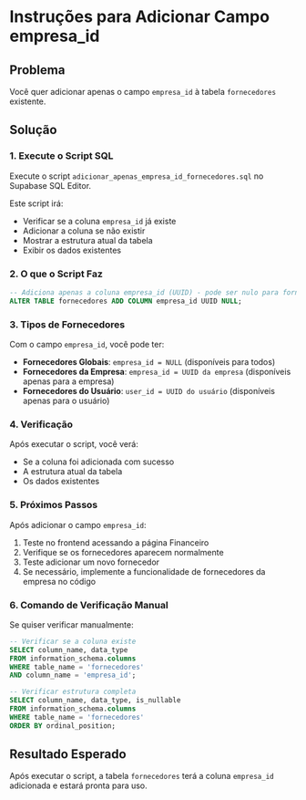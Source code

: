 # Instruções para Adicionar Campo empresa_id

## Problema
Você quer adicionar apenas o campo `empresa_id` à tabela `fornecedores` existente.

## Solução

### 1. Execute o Script SQL

Execute o script `adicionar_apenas_empresa_id_fornecedores.sql` no Supabase SQL Editor.

Este script irá:
- Verificar se a coluna `empresa_id` já existe
- Adicionar a coluna se não existir
- Mostrar a estrutura atual da tabela
- Exibir os dados existentes

### 2. O que o Script Faz

```sql
-- Adiciona apenas a coluna empresa_id (UUID) - pode ser nulo para fornecedores globais
ALTER TABLE fornecedores ADD COLUMN empresa_id UUID NULL;
```

### 3. Tipos de Fornecedores

Com o campo `empresa_id`, você pode ter:

- **Fornecedores Globais**: `empresa_id = NULL` (disponíveis para todos)
- **Fornecedores da Empresa**: `empresa_id = UUID da empresa` (disponíveis apenas para a empresa)
- **Fornecedores do Usuário**: `user_id = UUID do usuário` (disponíveis apenas para o usuário)

### 4. Verificação

Após executar o script, você verá:
- Se a coluna foi adicionada com sucesso
- A estrutura atual da tabela
- Os dados existentes

### 5. Próximos Passos

Após adicionar o campo `empresa_id`:

1. Teste no frontend acessando a página Financeiro
2. Verifique se os fornecedores aparecem normalmente
3. Teste adicionar um novo fornecedor
4. Se necessário, implemente a funcionalidade de fornecedores da empresa no código

### 6. Comando de Verificação Manual

Se quiser verificar manualmente:

```sql
-- Verificar se a coluna existe
SELECT column_name, data_type 
FROM information_schema.columns 
WHERE table_name = 'fornecedores' 
AND column_name = 'empresa_id';

-- Verificar estrutura completa
SELECT column_name, data_type, is_nullable
FROM information_schema.columns 
WHERE table_name = 'fornecedores'
ORDER BY ordinal_position;
```

## Resultado Esperado

Após executar o script, a tabela `fornecedores` terá a coluna `empresa_id` adicionada e estará pronta para uso. 